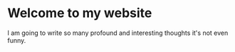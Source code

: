 # Welcome to my website
I am going to write so many profound and interesting thoughts it's not even funny.
